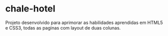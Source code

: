# chale-hotel
Projeto desenvolvido para aprimorar as habilidades aprendidas em HTML5 e CSS3, todas as paginas com layout de duas colunas.
